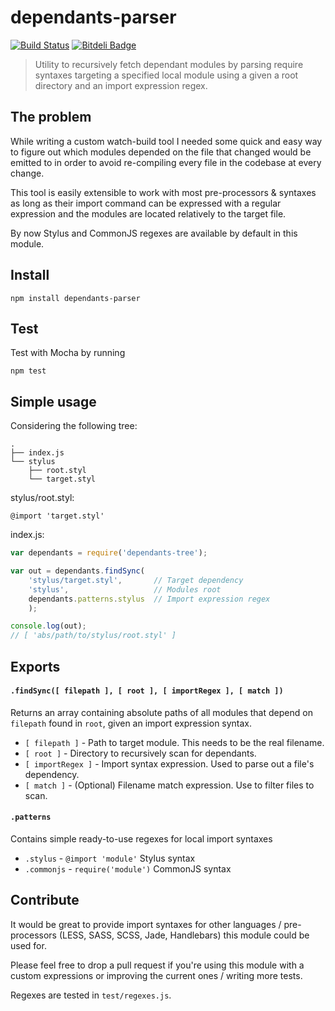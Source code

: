 # dependants-parser

[![Build Status](https://travis-ci.org/tancredi/dependants-parser.png)](https://travis-ci.org/tancredi/dependants-parser)
[![Bitdeli Badge](https://d2weczhvl823v0.cloudfront.net/tancredi/dependants-parser/trend.png)](https://bitdeli.com/free "Bitdeli Badge")

> Utility to recursively fetch dependant modules by parsing require syntaxes targeting a specified local module using a given a root directory and an import expression regex.

## The problem

While writing a custom watch-build tool I needed some quick and easy way to figure out which modules depended on the  file that changed would be emitted to in order to avoid re-compiling every file in the codebase at every change.

This tool is easily extensible to work with most pre-processors & syntaxes as long as their import command can be expressed with a regular expression and the modules are located relatively to the target file.

By now Stylus and CommonJS regexes are available by default in this module.

## Install

```
npm install dependants-parser
```

## Test

Test with Mocha by running

```
npm test
```

## Simple usage

Considering the following tree:

```
.
├── index.js
└── stylus
    ├── root.styl
    └── target.styl
```

stylus/root.styl:

```stylus
@import 'target.styl'
```

index.js:

```javascript
var dependants = require('dependants-tree');

var out = dependants.findSync(
	'stylus/target.styl',		// Target dependency
	'stylus',					// Modules root
	dependants.patterns.stylus	// Import expression regex
	);

console.log(out);
// [ 'abs/path/to/stylus/root.styl' ]
```

## Exports

#### `.findSync([ filepath ], [ root ], [ importRegex ], [ match ])`

Returns an array containing absolute paths of all modules that depend on `filepath` found in `root`, given an import expression syntax.

* `[ filepath ]` - Path to target module. This needs to be the real filename.
* `[ root ]` - Directory to recursively scan for dependants.
* `[ importRegex ]` - Import syntax expression. Used to parse out a file's dependency.
* `[ match ]` - (Optional) Filename match expression. Use to filter files to scan.

#### `.patterns`

Contains simple ready-to-use regexes for local import syntaxes

* `.stylus` - `@import 'module'` Stylus syntax
* `.commonjs` - `require('module')` CommonJS syntax

## Contribute

It would be great to provide import syntaxes for other languages / pre-processors (LESS, SASS, SCSS, Jade, Handlebars) this module could be used for.

Please feel free to drop a pull request if you're using this module with a custom expressions or improving the current ones / writing more tests.

Regexes are tested in `test/regexes.js`.
